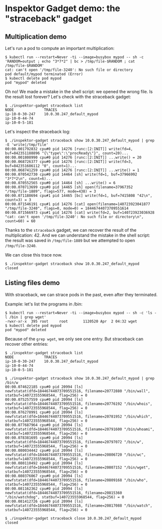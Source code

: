 # Inspektor Gadget demo: the "straceback" gadget

## Multiplication demo

Let's run a pod to compute an important multiplication:

```
$ kubectl run --restart=Never -ti --image=busybox mypod -- sh -c 'RANDOM=output ; echo "3*7*2" | bc > /tmp/file-$RANDOM ; cat /tmp/file-$RANDOM'
cat: can't open '/tmp/file-3240': No such file or directory
pod default/mypod terminated (Error)
$ kubectl delete pod mypod
pod "mypod" deleted
```

Oh no! We made a mistake in the shell script: we opened the wrong file. Is the
result lost forever? Let's check with the straceback gadget:

```
$ ./inspektor-gadget straceback list
NODE              TRACES
ip-10-0-30-247    10.0.30.247_default_mypod
ip-10-0-44-74
ip-10-0-5-181
```

Let's inspect the straceback log:

```
$ ./inspektor-gadget straceback show 10.0.30.247_default_mypod | grep -E 'write|/tmp/file'
00:00.001792832 cpu#0 pid 14276 [runc:[2:INIT]] write(fd=4, buf=842351188896 "{\"type\":\"procReady\"}", count=20)...
00:00.001808990 cpu#0 pid 14276 [runc:[2:INIT]] ...write() = 20
00:00.068726377 cpu#0 pid 14276 [runc:[2:INIT]] write(fd=3, buf=842351686112 "0", count=1)...
00:00.068741259 cpu#0 pid 14276 [runc:[2:INIT]] ...write() = 1
00:00.070542730 cpu#0 pid 14464 [sh] write(fd=1, buf=37966992 "3*7*2\n", count=6)...
00:00.070552565 cpu#0 pid 14464 [sh] ...write() = 6
00:00.070713699 cpu#0 pid 14465 [sh] open(filename=37967352 "/tmp/file-1889", flags=577, mode=438) = 3
00:00.071188694 cpu#1 pid 14465 [bc] write(fd=1, buf=7415808 "42\n", count=3) = 3
00:00.071546191 cpu#1 pid 14276 [cat] open(filename=140723923041877 "/tmp/file-3240", flags=0, mode=0) = 18446744073709551614
00:00.071566973 cpu#1 pid 14276 [cat] write(fd=2, buf=140723923036928 "cat: can't open '/tmp/file-3240': No such file or directory\n", count=60) = 60
```

Thanks to the `straceback` gadget, we can recover the result of the
multiplication: 42. And we can understand the mistake in the shell script: the
result was saved in `/tmp/file-1889` but we attempted to open
`/tmp/file-3240`.

We can close this trace now.
```
$ ./inspektor-gadget straceback show 10.0.30.247_default_mypod
closed
```

## Listing files demo

With straceback, we can strace pods in the past, even after they terminated.

Example: let's list the programs in /bin:
```
$ kubectl run --restart=Never -ti --image=busybox mypod -- sh -c 'ls -l /bin | grep wget'
-rwxr-xr-x  395 root     root       1120520 Apr  2 04:32 wget
$ kubectl delete pod mypod
pod "mypod" deleted
```

Because of the `grep wget`, we only see one entry. But straceback can recover other entries:

```
$ ./inspektor-gadget straceback list
NODE              TRACES
ip-10-0-30-247    10.0.30.247_default_mypod
ip-10-0-44-74
ip-10-0-5-181

$ ./inspektor-gadget straceback show 10.0.30.247_default_mypod | grep /bin/w
00:00.074622185 cpu#0 pid 20994 [ls] newfstatat(dfd=18446744073709551516, filename=20772880 "/bin/wall", statbuf=140723555968544, flag=256) = 0
00:00.075257559 cpu#0 pid 20994 [ls] newfstatat(dfd=18446744073709551516, filename=20776192 "/bin/whois", statbuf=140723555968544, flag=256) = 0
00:00.076278991 cpu#0 pid 20994 [ls] newfstatat(dfd=18446744073709551516, filename=20781952 "/bin/which", statbuf=140723555968544, flag=256) = 0
00:00.077687964 cpu#0 pid 20994 [ls] newfstatat(dfd=18446744073709551516, filename=20791600 "/bin/whoami", statbuf=140723555968544, flag=256) = 0
00:00.078381695 cpu#0 pid 20994 [ls] newfstatat(dfd=18446744073709551516, filename=20797072 "/bin/w", statbuf=140723555968544, flag=256) = 0
00:00.080034442 cpu#0 pid 20994 [ls] newfstatat(dfd=18446744073709551516, filename=20806720 "/bin/wc", statbuf=140723555968544, flag=256) = 0
00:00.080110492 cpu#0 pid 20994 [ls] newfstatat(dfd=18446744073709551516, filename=20807152 "/bin/wget", statbuf=140723555968544, flag=256) = 0
00:00.080376067 cpu#0 pid 20994 [ls] newfstatat(dfd=18446744073709551516, filename=20809168 "/bin/who", statbuf=140723555968544, flag=256) = 0
00:00.081162362 cpu#0 pid 20994 [ls] newfstatat(dfd=18446744073709551516, filename=20815360 "/bin/watchdog", statbuf=140723555968544, flag=256) = 0
00:00.081412726 cpu#0 pid 20994 [ls] newfstatat(dfd=18446744073709551516, filename=20817088 "/bin/watch", statbuf=140723555968544, flag=256) = 0

$ ./inspektor-gadget straceback close 10.0.30.247_default_mypod
closed
```


